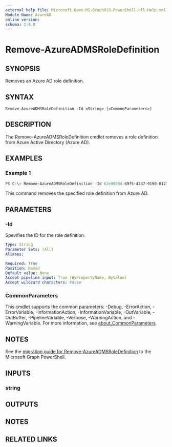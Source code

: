 ```yaml
---
external help file: Microsoft.Open.MS.GraphV10.PowerShell.dll-Help.xml
Module Name: AzureAD
online version:
schema: 2.0.0
---
```


# Remove-AzureADMSRoleDefinition

## SYNOPSIS
Removes an Azure AD role definition.

## SYNTAX

```
Remove-AzureADMSRoleDefinition -Id <String> [<CommonParameters>]
```

## DESCRIPTION
The Remove-AzureADMSRoleDefinition cmdlet removes a role definition from Azure Active Directory (Azure AD).

## EXAMPLES

### Example 1
```powershell
PS C:\> Remove-AzureADMSRoleDefinition -Id 62e90894-69f5-4237-9190-012177145e10
```

This command removes the specified role definition from Azure AD.

## PARAMETERS

### -Id
Spevifies the ID for the role definition.

```yaml
Type: String
Parameter Sets: (All)
Aliases:

Required: True
Position: Named
Default value: None
Accept pipeline input: True (ByPropertyName, ByValue)
Accept wildcard characters: False
```

### CommonParameters
This cmdlet supports the common parameters: -Debug, -ErrorAction, -ErrorVariable, -InformationAction, -InformationVariable, -OutVariable, -OutBuffer, -PipelineVariable, -Verbose, -WarningAction, and -WarningVariable. For more information, see [about_CommonParameters](http://go.microsoft.com/fwlink/?LinkID=113216).

## NOTES

See the [migration guide for Remove-AzureADMSRoleDefinition](./migrate/Remove-AzureADMSRoleDefinition.md) to the Microsoft Graph PowerShell.

## INPUTS

### string
## OUTPUTS

## NOTES

## RELATED LINKS
